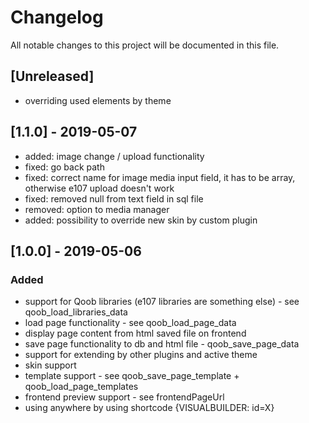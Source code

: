 # Changelog
All notable changes to this project will be documented in this file.

## [Unreleased]

- overriding used elements by theme

## [1.1.0] - 2019-05-07
- added: image change / upload functionality
- fixed: go back path
- fixed: correct name for image media input field, it has to be array, otherwise e107 upload doesn't work
- fixed: removed null from text field in sql file
- removed: option to media manager
- added: possibility to override new skin by custom plugin

## [1.0.0] - 2019-05-06

### Added
- support for Qoob libraries (e107 libraries are something else) - see qoob_load_libraries_data
- load page functionality - see qoob_load_page_data
- display page content from html saved file on frontend
- save page functionality to db and html file - qoob_save_page_data
- support for extending by other plugins and active theme
- skin support
- template support - see qoob_save_page_template + qoob_load_page_templates
- frontend preview support - see frontendPageUrl
- using anywhere by using shortcode {VISUALBUILDER: id=X}


